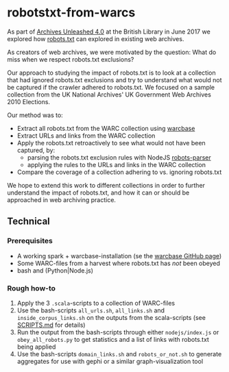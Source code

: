 # robotstxt-from-warcs

As part of [Archives Unleashed 4.0](http://archivesunleashed.com/au4-0-british-invasion/) at the British Library in June 2017 we explored how [robots.txt](http://www.robotstxt.org/) can explored in existing web archives. 

As creators of web archives, we were motivated by the question: What do miss when we respect robots.txt exclusions?

Our approach to studying the impact of robots.txt is to look at a collection that had ignored robots.txt exclusions and try to understand what would not be captured if the crawler adhered to robots.txt. We focused on a sample collection from the UK National Archives' UK Government Web Archives 2010 Elections. 

Our method was to:
* Extract all robots.txt from the WARC collection using [warcbase](https://github.com/lintool/warcbase)
* Extract URLs and links from the WARC collection
* Apply the robots.txt retroactively to see what would not have been captured, by:
  * parsing the robots.txt exclusion rules with NodeJS [robots-parser](https://github.com/samclarke/robots-parser)
  * applying the rules to the URLs and links in the WARC collection
* Compare the coverage of a collection adhering to vs. ignoring robots.txt

We hope to extend this work to different collections in order to further understand the impact of robots.txt, and how it can or should be approached in web archiving practice.



## Technical

### Prerequisites

* A working spark + warcbase-installation (se the [warcbase GitHub page](https://github.com/lintool/warcbase))
* Some WARC-files from a harvest where robots.txt has *not* been obeyed
* bash and (Python|Node.js)

### Rough how-to

1. Apply the 3 `.scala`-scripts to a collection of WARC-files
1. Use the bash-scripts `all_urls.sh`, `all_links.sh` and `inside_corpus_links.sh` on the outputs from the scala-scripts (see [SCRIPTS.md](SCRIPTS.md) for details)
1. Run the output from the bash-scripts through either `nodejs/index.js` or `obey_all_robots.py` to get statistics and a list of links with robots.txt being applied
1. Use the bash-scripts `domain_links.sh` and `robots_or_not.sh` to generate aggregates for use with gephi or a similar graph-visualization tool
